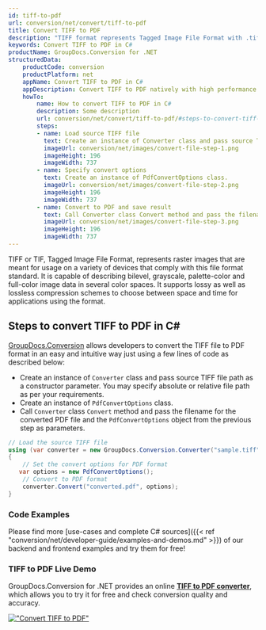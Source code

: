 ```yaml
---
id: tiff-to-pdf
url: conversion/net/convert/tiff-to-pdf
title: Convert TIFF to PDF
description: "TIFF format represents Tagged Image File Format with .tiff extension. Learn how to convert TIFF to PDF file programmatically in C# language using GroupDocs.Conversion for .NET library."
keywords: Convert TIFF to PDF in C#
productName: GroupDocs.Conversion for .NET
structuredData:
    productCode: conversion
    productPlatform: net
    appName: Convert TIFF to PDF in C#
    appDescription: Convert TIFF to PDF natively with high performance using C# language and server side GroupDocs.Conversion for .NET APIs, without the use of any software like Microsoft or Open Office.
    howTo:
        name: How to convert TIFF to PDF in C# 
        description: Some description
        url: conversion/net/convert/tiff-to-pdf/#steps-to-convert-tiff-to-pdf-in-c
        steps:
        - name: Load source TIFF file 
          text: Create an instance of Converter class and pass source TIFF file path as a constructor parameter. You may specify absolute or relative file path as per your requirements. 
          imageUrl: conversion/net/images/convert-file-step-1.png
          imageHeight: 196
          imageWidth: 737
        - name: Specify convert options 
          text: Create an instance of PdfConvertOptions class.
          imageUrl: conversion/net/images/convert-file-step-2.png
          imageHeight: 196
          imageWidth: 737
        - name: Convert to PDF and save result 
          text: Call Converter class Convert method and pass the filename for the converted HTML file and the PdfConvertOptions object from the previous step as parameters.
          imageUrl: conversion/net/images/convert-file-step-3.png
          imageHeight: 196
          imageWidth: 737
---
```


TIFF or TIF, Tagged Image File Format, represents raster images that are meant for usage on a variety of devices that comply with this file format standard. It is capable of describing bilevel, grayscale, palette-color and full-color image data in several color spaces. It supports lossy as well as lossless compression schemes to choose between space and time for applications using the format.

## Steps to convert TIFF to PDF in C#

[GroupDocs.Conversion](https://products.groupdocs.com/conversion/net) allows developers to convert the TIFF file to PDF format in an easy and intuitive way just using a few lines of code as described below:

* Create an instance of `Converter` class and pass source TIFF file path as a constructor parameter. You may specify absolute or relative file path as per your requirements. 
* Create an instance of `PdfConvertOptions` class.
* Call `Converter` class `Convert` method and pass the filename for the converted PDF file and the `PdfConvertOptions` object from the previous step as parameters.

```csharp
// Load the source TIFF file
using (var converter = new GroupDocs.Conversion.Converter("sample.tiff"))
{
    // Set the convert options for PDF format
   var options = new PdfConvertOptions();
    // Convert to PDF format
    converter.Convert("converted.pdf", options);
}
```

### Code Examples

Please find more [use-cases and complete C# sources]({{< ref "conversion/net/developer-guide/examples-and-demos.md" >}}) of our backend and frontend examples and try them for free!

### TIFF to PDF Live Demo

GroupDocs.Conversion for .NET provides an online [**TIFF to PDF converter**](https://products.groupdocs.app/conversion/tiff-to-pdf), which allows you to try it for free and check conversion quality and accuracy.

[!["Convert TIFF to PDF"](conversion/net/images/convert-to-pdf/convert-tiff-to-pdf.png)](https://products.groupdocs.app/conversion/tiff-to-pdf)